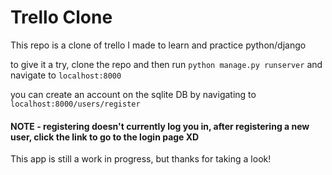 # Trello Clone

This repo is a clone of trello I made to learn and practice python/django

to give it a try, clone the repo and then run `python manage.py runserver` and navigate to `localhost:8000`

you can create an account on the sqlite DB by navigating to `localhost:8000/users/register` 

#### NOTE - registering doesn't currently log you in, after registering a new user, click the link to go to the login page XD

This app is still a work in progress, but thanks for taking a look!